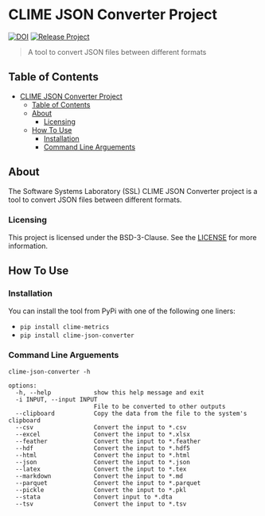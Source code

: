 # CLIME JSON Converter Project

[![DOI](https://zenodo.org/badge/406267900.svg)](https://zenodo.org/badge/latestdoi/406267900)
[![Release Project](https://github.com/SoftwareSystemsLaboratory/clime-json-converter/actions/workflows/release.yml/badge.svg)](https://github.com/SoftwareSystemsLaboratory/clime-json-converter/actions/workflows/release.yml)

> A tool to convert JSON files between different formats

## Table of Contents

- [CLIME JSON Converter Project](#clime-json-converter-project)
  - [Table of Contents](#table-of-contents)
  - [About](#about)
    - [Licensing](#licensing)
  - [How To Use](#how-to-use)
    - [Installation](#installation)
    - [Command Line Arguements](#command-line-arguements)

## About

The Software Systems Laboratory (SSL) CLIME JSON Converter project is a tool to convert JSON files between different formats.

### Licensing

This project is licensed under the BSD-3-Clause. See the [LICENSE](LICENSE) for more information.

## How To Use

### Installation

You can install the tool from PyPi with one of the following one liners:

- `pip install clime-metrics`
- `pip install clime-json-converter`

### Command Line Arguements

`clime-json-converter -h`

``` shell
options:
  -h, --help            show this help message and exit
  -i INPUT, --input INPUT
                        File to be converted to other outputs
  --clipboard           Copy the data from the file to the system's clipboard
  --csv                 Convert the input to *.csv
  --excel               Convert the input to *.xlsx
  --feather             Convert the input to *.feather
  --hdf                 Convert the input to *.hdf5
  --html                Convert the input to *.html
  --json                Convert the input to *.json
  --latex               Convert the input to *.tex
  --markdown            Convert the input to *.md
  --parquet             Convert the input to *.parquet
  --pickle              Convert the input to *.pkl
  --stata               Convert input to *.dta
  --tsv                 Convert the input to *.tsv
```
